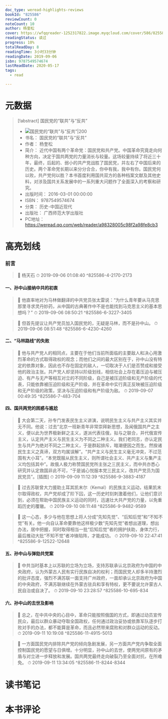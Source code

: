 ```yaml
---
doc_type: weread-highlights-reviews
bookId: "825586"
reviewCount: 0
noteCount: 10
author: 杨奎松
cover: https://wfqqreader-1252317822.image.myqcloud.com/cover/586/825586/t7_825586.jpg
readingStatus: 读过
progress: 10%
totalReadDay: 8
readingTime: 3小时33分钟
readingDate: 2019-09-06
isbn: 9787549574674
lastReadDate: 2020-05-17
tags:
  - read

---
```

# 元数据
> [!abstract] 国民党的“联共”与“反共”
> - ![ 国民党的“联共”与“反共”|200](https://wfqqreader-1252317822.image.myqcloud.com/cover/586/825586/t7_825586.jpg)
> - 书名： 国民党的“联共”与“反共”
> - 作者： 杨奎松
> - 简介： 近代中国有两个革命党：国民党和共产党。中国革命究竟走向何种方向，决定于国共两党的力量消长与较量。这场较量持续了将近三十年，最终，后起的、弱小的共产党战胜了国民党，并左右了中国后来的历史。两个革命党长期以来分分合合，你中有我，我中有你。国民党何以败，共产党何以胜？本书首度利用国共双方的各种档案文献及其他史料，对涉及国共关系发展中的一系列重大问题作了全面深入的考察和研究。
> - 出版时间： 2016-03-01 00:00:00
> - ISBN： 9787549574674
> - 分类： 历史-中国近现代
> - 出版社： 广西师范大学出版社
> - PC地址：https://weread.qq.com/web/reader/a98328005c98f2a98fe8cb3

# 高亮划线

### 前言

> 📌 杨天石 
> ⏱ 2019-09-06 01:08:40 ^825586-4-2170-2173

#### 一、孙中山接纳中共的初衷

> 📌 他直率地对为马林做翻译的中共党员张太雷说：“为什么青年要从马克思那里寻求灵丹妙药，从中国的古典著作中不是也能找到马克思主义的基本思想吗？” 
> ⏱ 2019-09-06 08:50:21 ^825586-6-3227-3405

> 📌 但首先提议让共产党员加入国民党的，无疑是马林，而不是孙中山。 
> ⏱ 2019-09-06 08:51:48 ^825586-6-4230-4260

#### 二、“马林路线”的失败

> 📌 他与共产党人的相同点，主要在于他们当前所面临的主要敌人和决心用激烈革命的方式取得政权的观念；而他们之间的最大区别在于，孙中山没有特定的依靠对象，因此也不存在固定的敌人，一切取决于人们是否赞成和接受他的政治主张。共产党人却坚持以阶级划线，相信社会上存在着压迫与被压迫、有产与无产等相互对立的不同阶级，自己是被压迫阶级和无产阶级的代表，只能依靠被压迫阶级和无产阶级，并在革命中实行真正反映被压迫阶级和无产阶级的政策，坚决与压迫阶级和有产阶级为敌。 
> ⏱ 2019-09-07 00:49:35 ^825586-7-483-704

#### 四、国共两党的困惑与尴尬

> 📌 大会第二天，孙专门发表民生主义讲演，说明民生主义与共产主义其实并无不同。他说：过去“北京一班新青年非常崇拜新思想，及闻俄国共产之主义，便以此为世界极新鲜之主义，遂派代表往俄，拟与之联合，并代俄宣传主义，认定共产主义与民生主义为不同之二种主义。我们老同志，亦认定民生与共产为绝对不同之二种主义，于是群起排斥，暗潮便因之而生。然揆诸民生主义之真谛，双方均属误解”。“共产主义与民生主义毫无冲突，不过范围有大小耳”。“本党既服从民生主义，则所谓社会主义、共产主义与集产主义均包括其中”。故俄人极力称赞国民党所主张之三民主义，而中共亦悉心研究并认定救国非此不可，“于是诚心悦服本党三民主义，改共产党员为国民党员”。[插图] 
> ⏱ 2019-09-09 11:12:39 ^825586-9-3883-4187

> 📌 过去苏联曾大力援助土耳其凯末尔（Kemal）的民族主义运动，结果凯末尔取得政权，共产党却成了阶下囚，这一历史时刻刺激着他们，让他们意识到，必须在帮助中国民族主义运动的同时，迅速壮大共产党的力量，以免重蹈历史的覆辙。 
> ⏱ 2019-09-10 08:11:48 ^825586-9-9482-9589

> 📌 这一心态，多少与他在思想上将人分成“先知先觉”、“后知后觉”和“不知不觉”有关。他一向自认革命要靠他这样极少数“先知先觉”者想出道理，想出办法，居中把握，同时取得相当一批“后知后觉”者的拥护扶助，身体力行，最后推动大批“不知不觉”者冲锋陷阵，才能成功。 
> ⏱ 2019-09-10 22:47:41 ^825586-9-12522-12648

#### 五、孙中山与弹劾共党案

> 📌 中共当时基本上以苏联的立场为立场，支持苏联承认北京政府为中国的中央政府，认为外蒙古人民有实行民族自决的权利；而国民党人却多半持激烈的批评态度，强烈不满苏联一面支持广州政府，一面却承认北京政府为中国的中央政府，不满苏联继续在外蒙古驻兵和享有特权，更不要说允许蒙古人民自治或自决了。 
> ⏱ 2019-09-10 23:28:57 ^825586-10-695-834

#### 六、孙中山的去世及影响

> 📌 总之，在中共中央的心目中，革命只能按照俄国的方式，即通过动员宣传民众，最后以群众暴动夺取全国政权，任何通过政治妥协或依靠军队逐步打败对手的办法，都不能算是革命，而且必然带来腐败和对群众运动的反动。 
> ⏱ 2019-09-11 10:19:08 ^825586-11-4915-5013

> 📌 一方面国民党内排除共产党的倾向急剧发展，另一方面共产党内争取全面控制国民党的愿望与日俱增。十分明显，孙中山的去世，使两党间原有的矛盾与对立进一步释放和发展。国共两党最终走向破裂乃至全面对抗，在所难免。 
> ⏱ 2019-09-11 13:34:05 ^825586-11-8244-8344

# 读书笔记

# 本书评论

